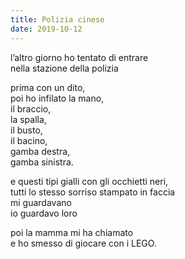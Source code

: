 ```yaml
---
title: Polizia cinese
date: 2019-10-12
---
```

l’altro giorno ho tentato di entrare  
nella stazione della polizia

prima con un dito,  
poi ho infilato la mano,  
il braccio,  
la spalla,  
il busto,  
il bacino,  
gamba destra,  
gamba sinistra.

e questi tipi gialli con gli occhietti neri,  
tutti lo stesso sorriso stampato in faccia  
mi guardavano  
io guardavo loro

poi la mamma mi ha chiamato  
e ho smesso di giocare con i LEGO.

